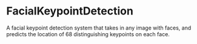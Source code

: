 # FacialKeypointDetection
A facial keypoint detection system that takes in any image with faces, and predicts the location of 68 distinguishing keypoints on each face.
